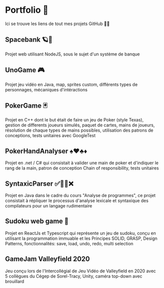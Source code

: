 # Portfolio 💼
Ici se trouve les liens de tout mes projets GitHub 🧑‍💻
## Spacebank 🪐🏦
Projet web utilisant NodeJS, sous le sujet d'un système de banque
## UnoGame 🎮
Projet jeu vidéo en Java, map, sprites custom, différents types de personnages, mécaniques d'intéractions
## PokerGame 🃏
Projet en C++ dont le but était de faire un jeu de Poker (style Texas), gestion de differents joueurs simulés, paquet de cartes, mains de joueurs, résolution de chaque types de mains possibles, utilisation des patrons de conceptions, tests unitaires avec GoogleTest
## PokerHandAnalyser ♠️♥️♣️♦️
Projet en .net / C# qui consistait à valider une main de poker et d'indiquer le rang de la main, patron de conception Chain of responsibility, tests unitaires
## SyntaxicParser ✅🤷‍♂️❌
Projet en Java dans le cadre du cours "Analyse de programmes", ce projet consistait à répliquer le processus d'analyse lexicale et syntaxique des compilateurs pour un langage rudimentaire
## Sudoku web game 🧮
Projet en ReactJs et Typescript qui représente un jeu de sudoku, conçu en utilisant la programmation immuable et les Principes SOLID, GRASP, Design Patterns, fonctionnalités: save, load, undo, redo, multi selection
## GameJam Valleyfield 2020
Jeu conçu lors de l'Intercollégial de Jeu Vidéo de Valleyfield en 2020 avec 5 collègues du Cégep de Sorel-Tracy, Unity, caméra top-down avec brouillard